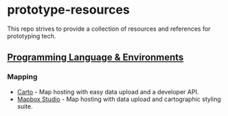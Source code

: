 # prototype-resources
This repo strives to provide a collection of resources and references for prototyping tech. 

## [Programming Language & Environments](https://github.com/RoaringForkTech/prototype-resources/blob/master/languages.md)


### Mapping 
* [Carto](https://carto.com/) - Map hosting with easy data upload and a developer API.
* [Mapbox Studio](https://www.mapbox.com/studio/datasets/) - Map hosting with data upload and cartographic styling suite.

